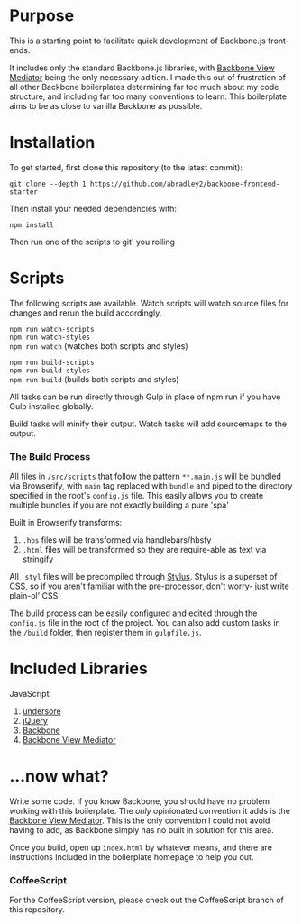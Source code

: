 # Purpose

This is a starting point to facilitate quick development of Backbone.js front-ends.

It includes only the standard Backbone.js libraries, with [Backbone View Mediator](https://www.npmjs.com/package/backbone-view-mediator) being the only necessary
adition. I made this out of frustration of all other Backbone boilerplates determining far too much about my code structure, and including far too many conventions to learn. This boilerplate aims to be as close to vanilla Backbone as possible.

# Installation

To get started, first clone this repository (to the latest commit):
```
git clone --depth 1 https://github.com/abradley2/backbone-frontend-starter
```

Then install your needed dependencies with:
```
npm install
```

Then run one of the scripts to git' you rolling

# Scripts

The following scripts are available. Watch scripts will watch source files for
changes and rerun the build accordingly.  

`npm run watch-scripts`  
`npm run watch-styles`  
`npm run watch` (watches both scripts and styles)

`npm run build-scripts`  
`npm run build-styles`   
`npm run build` (builds both scripts and styles)

All tasks can be run directly through Gulp in place of npm run if you have Gulp installed globally.

Build tasks will minify their output. Watch tasks will add sourcemaps to the output.

### The Build Process

All files in `/src/scripts` that follow the pattern `**.main.js` will be
bundled via Browserify, with `main` tag replaced with `bundle` and piped to the
directory specified in the root's `config.js` file. This easily
allows you to create multiple bundles if you are not exactly building a pure 'spa'

Built in Browserify transforms:  
1. `.hbs` files will be transformed via handlebars/hbsfy
2. `.html` files will be transformed so they are require-able as text via stringify

All `.styl` files  will be precompiled through [Stylus](https://www.npmjs.com/package/stylus).
Stylus is a superset of CSS, so if you aren't familiar with the pre-processor, don't worry-
just write plain-ol' CSS!

The build process can be easily configured and edited through the `config.js` file
in the root of the project. You can also add custom tasks in the `/build` folder,
then register them in `gulpfile.js`.

# Included Libraries

JavaScript:

1. [undersore](https://www.npmjs.com/package/underscore)
2. [jQuery](https://www.npmjs.com/package/jquery)
3. [Backbone](https://www.npmjs.com/package/backbone)
4. [Backbone View Mediator](https://www.npmjs.com/package/backbone-view-mediator)


# ...now what?

Write some code. If you know Backbone, you should have no problem working with this
boilerplate. The _only_ opinionated convention it adds is the [Backbone View Mediator](https://www.npmjs.com/package/backbone-view-mediator). This is the only convention
I could not avoid having to add, as Backbone simply has no built in solution for this area.

Once you build, open up `index.html` by whatever means, and there are instructions Included
in the boilerplate homepage to help you out.

### CoffeeScript

For the CoffeeScript version, please check out the CoffeeScript branch of this repository.
